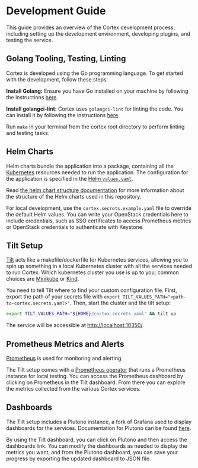 # Development Guide

This guide provides an overview of the Cortex development process, including setting up the development environment, developing plugins, and testing the service.

## Golang Tooling, Testing, Linting

Cortex is developed using the Go programming language. To get started with the development, follow these steps:

**Install Golang:** Ensure you have Go installed on your machine by following the instructions [here](https://golang.org/doc/install).

**Install golangci-lint:** Cortex uses `golangci-lint` for linting the code. You can install it by following the instructions [here](https://golangci-lint.run/docs/welcome/install/).

Run `make` in your terminal from the cortex root directory to perform linting and testing tasks.

## Helm Charts

Helm charts bundle the application into a package, containing all the [Kubernetes](https://kubernetes.io/docs/tutorials/hello-minikube/) resources needed to run the application. The configuration for the application is specified in the [Helm `values.yaml`](cortex.secrets.example.yaml).

Read [the helm chart structure documentation](helm/README.md) for more information about the structure of the Helm charts used in this repository.

For local development, use the `cortex.secrets.example.yaml` file to override the default Helm values. You can write your OpenStack credentials here to include credentials, such as SSO certificates to access Prometheus metrics or OpenStack credentials to authenticate with Keystone.

## Tilt Setup

[Tilt](https://docs.tilt.dev/) acts like a makefile/dockerfile for Kubernetes services, allowing you to spin up something in a local Kubernetes cluster with all the services needed to run Cortex. Which kubernetes cluster you use is up to you; common choices are [Minikube](https://minikube.sigs.k8s.io/docs/) or [Kind](https://kind.sigs.k8s.io/docs/user/quick-start/).

You need to tell Tilt where to find your custom configuration file. First, export the path of your secrets file with `export TILT_VALUES_PATH="<path-to-cortex.secrets.yaml>"`. Then, start the cluster and the tilt setup:

```bash
export TILT_VALUES_PATH="${HOME}/cortex.secrets.yaml" && tilt up
```

The service will be accessible at [http://localhost:10350/](http://localhost:10350/).

## Prometheus Metrics and Alerts

[Prometheus](https://prometheus.io/docs/prometheus/latest/getting_started/) is used for monitoring and alerting.

The Tilt setup comes with a [Prometheus operator](https://github.com/prometheus-community/helm-charts/tree/d20c3db997ac3d1b225a8c8b8cd407b5d63fbae9/charts/kube-prometheus-stack) that runs a Prometheus instance for local testing. You can access the Prometheus dashboard by clicking on Prometheus in the Tilt dashboard. From there you can explore the metrics collected from the various Cortex services.

## Dashboards

The Tilt setup includes a Plutono instance, a fork of Grafana used to display dashboards for the services. Documentation for Plutono can be found [here](https://grafana.com/docs/grafana/v7.5/).

By using the Tilt dashboard, you can click on Plutono and then access the dashboards link. You can modify the dashboards as needed to display the metrics you want, and from the Plutono dashboard, you can save your progress by exporting the updated dashboard to JSON file.
